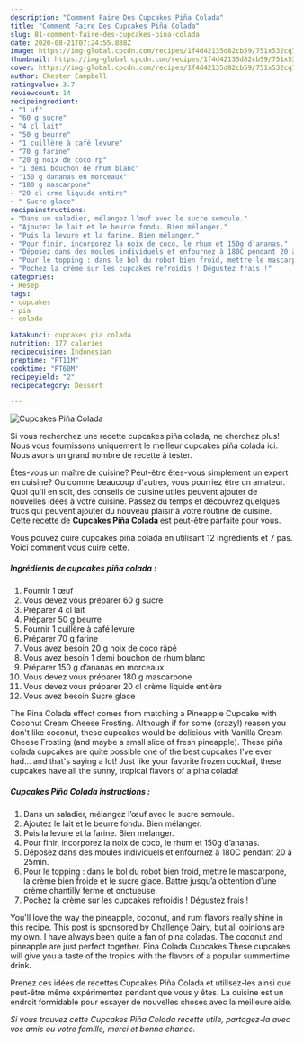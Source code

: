 ```yaml
---
description: "Comment Faire Des Cupcakes Piña Colada"
title: "Comment Faire Des Cupcakes Piña Colada"
slug: 81-comment-faire-des-cupcakes-pina-colada
date: 2020-08-21T07:24:55.888Z
image: https://img-global.cpcdn.com/recipes/1f4d42135d82cb59/751x532cq70/cupcakes-pina-colada-photo-principale-de-la-recette.jpg
thumbnail: https://img-global.cpcdn.com/recipes/1f4d42135d82cb59/751x532cq70/cupcakes-pina-colada-photo-principale-de-la-recette.jpg
cover: https://img-global.cpcdn.com/recipes/1f4d42135d82cb59/751x532cq70/cupcakes-pina-colada-photo-principale-de-la-recette.jpg
author: Chester Campbell
ratingvalue: 3.7
reviewcount: 14
recipeingredient:
- "1 uf"
- "60 g sucre"
- "4 cl lait"
- "50 g beurre"
- "1 cuillère à café levure"
- "70 g farine"
- "20 g noix de coco rp"
- "1 demi bouchon de rhum blanc"
- "150 g dananas en morceaux"
- "180 g mascarpone"
- "20 cl crme liquide entire"
- " Sucre glace"
recipeinstructions:
- "Dans un saladier, mélangez l’œuf avec le sucre semoule."
- "Ajoutez le lait et le beurre fondu. Bien mélanger."
- "Puis la levure et la farine. Bien mélanger."
- "Pour finir, incorporez la noix de coco, le rhum et 150g d’ananas."
- "Déposez dans des moules individuels et enfournez à 180C pendant 20 à 25min."
- "Pour le topping : dans le bol du robot bien froid, mettre le mascarpone, la crème bien froide et le sucre glace. Battre jusqu’a obtention d’une crème chantilly ferme et onctueuse."
- "Pochez la crème sur les cupcakes refroidis ! Dégustez frais !"
categories:
- Resep
tags:
- cupcakes
- pia
- colada

katakunci: cupcakes pia colada 
nutrition: 177 calories
recipecuisine: Indonesian
preptime: "PT11M"
cooktime: "PT60M"
recipeyield: "2"
recipecategory: Dessert

---
```



![Cupcakes Piña Colada](https://img-global.cpcdn.com/recipes/1f4d42135d82cb59/751x532cq70/cupcakes-pina-colada-photo-principale-de-la-recette.jpg)

Si vous recherchez une recette cupcakes piña colada, ne cherchez plus! Nous vous fournissons uniquement le meilleur cupcakes piña colada ici. Nous avons un grand nombre de recette à tester.

Êtes-vous un maître de cuisine? Peut-être êtes-vous simplement un expert en cuisine? Ou comme beaucoup d'autres, vous pourriez être un amateur. Quoi qu'il en soit, des conseils de cuisine utiles peuvent ajouter de nouvelles idées à votre cuisine. Passez du temps et découvrez quelques trucs qui peuvent ajouter du nouveau plaisir à votre routine de cuisine. Cette recette de <strong> Cupcakes Piña Colada </strong> est peut-être parfaite pour vous.

<!--inarticleads1-->

Vous pouvez cuire cupcakes piña colada en utilisant 12 Ingrédients et 7 pas. Voici comment vous cuire cette.

##### Ingrédients de cupcakes piña colada :

1. Fournir 1 œuf
1. Vous devez vous préparer 60 g sucre
1. Préparer 4 cl lait
1. Préparer 50 g beurre
1. Fournir 1 cuillère à café levure
1. Préparer 70 g farine
1. Vous avez besoin 20 g noix de coco râpé
1. Vous avez besoin 1 demi bouchon de rhum blanc
1. Préparer 150 g d’ananas en morceaux
1. Vous devez vous préparer 180 g mascarpone
1. Vous devez vous préparer 20 cl crème liquide entière
1. Vous avez besoin  Sucre glace


The Pina Colada effect comes from matching a Pineapple Cupcake with Coconut Cream Cheese Frosting. Although if for some (crazy!) reason you don&#39;t like coconut, these cupcakes would be delicious with Vanilla Cream Cheese Frosting (and maybe a small slice of fresh pineapple). These piña colada cupcakes are quite possible one of the best cupcakes I&#39;ve ever had… and that&#39;s saying a lot! Just like your favorite frozen cocktail, these cupcakes have all the sunny, tropical flavors of a pina colada! 

<!--inarticleads2-->

##### Cupcakes Piña Colada instructions :

1. Dans un saladier, mélangez l’œuf avec le sucre semoule.
1. Ajoutez le lait et le beurre fondu. Bien mélanger.
1. Puis la levure et la farine. Bien mélanger.
1. Pour finir, incorporez la noix de coco, le rhum et 150g d’ananas.
1. Déposez dans des moules individuels et enfournez à 180C pendant 20 à 25min.
1. Pour le topping : dans le bol du robot bien froid, mettre le mascarpone, la crème bien froide et le sucre glace. Battre jusqu’a obtention d’une crème chantilly ferme et onctueuse.
1. Pochez la crème sur les cupcakes refroidis ! Dégustez frais !


You&#39;ll love the way the pineapple, coconut, and rum flavors really shine in this recipe. This post is sponsored by Challenge Dairy, but all opinions are my own. I have always been quite a fan of pina coladas. The coconut and pineapple are just perfect together. Pina Colada Cupcakes These cupcakes will give you a taste of the tropics with the flavors of a popular summertime drink. 

<!--inarticleads1-->

<p>
Prenez ces idées de recettes Cupcakes Piña Colada et utilisez-les ainsi que peut-être même expérimentez pendant que vous y êtes. La cuisine est un endroit formidable pour essayer de nouvelles choses avec la meilleure aide.
</p>

<p>
<i>Si vous trouvez cette Cupcakes Piña Colada recette utile, partagez-la avec vos amis ou votre famille, merci et bonne chance.</i>
</p>
